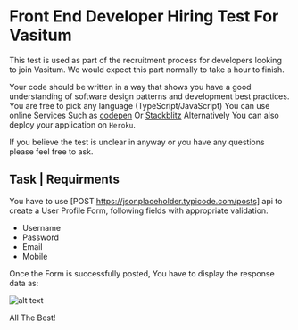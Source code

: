 # Front End Developer Hiring Test For Vasitum
This test is used as part of the recruitment process for developers looking to join Vasitum. We would expect this part normally to take a hour to finish.

Your code should be written in a way that shows you have a good understanding of software design patterns and development best practices. You are free to pick any language (TypeScript/JavaScript) You can use online Services Such as [codepen](https://codepen.io/) Or [Stackblitz](https://stackblitz.com/) Alternatively You can also deploy your application on `Heroku`.

If you believe the test is unclear in anyway or you have any questions please feel free to ask.

## Task | Requirments
You have to use [POST	https://jsonplaceholder.typicode.com/posts] api to create a User Profile Form, following fields with appropriate validation.
- Username
- Password
- Email
- Mobile

Once the Form is successfully posted, You have to display the response data as:

![alt text](https://lh3.googleusercontent.com/-fbnUu9Uac7c/WxeF9oSj_eI/AAAAAAAAAJI/aUXvZt0o8CwIqSyIjQ3J1SEQGaxEBXKzwCK8BGAs/s512/user.png)

All The Best!

